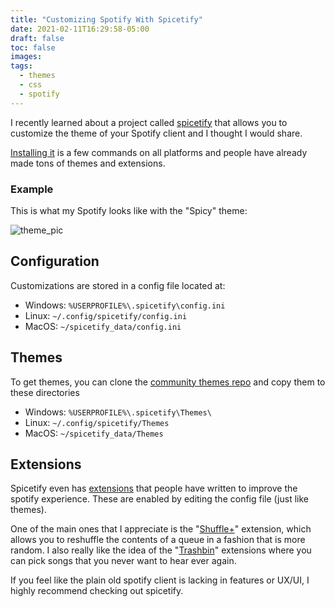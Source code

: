 ```yaml
---
title: "Customizing Spotify With Spicetify"
date: 2021-02-11T16:29:58-05:00
draft: false
toc: false
images:
tags:
  - themes
  - css
  - spotify
---
```


I recently learned about a project called [spicetify](https://github.com/khanhas/spicetify-cli)
that allows you to customize the theme of your Spotify client and I thought
I would share.

[Installing it](https://github.com/khanhas/spicetify-cli/wiki/Installation)
is a few commands on all platforms and people have already made tons of 
themes and extensions.

### Example

This is what my Spotify looks like with the "Spicy" theme:

![theme_pic](/images/posts/spicetify/spicetify.png)

## Configuration

Customizations are stored in a config file located at:

- Windows: `%USERPROFILE%\.spicetify\config.ini`
- Linux: `~/.config/spicetify/config.ini`
- MacOS: `~/spicetify_data/config.ini`

## Themes

To get themes, you can clone the [community themes repo](https://github.com/morpheusthewhite/spicetify-themes)
and copy them to these directories

- Windows: `%USERPROFILE%\.spicetify\Themes\`
- Linux: `~/.config/spicetify/Themes`
- MacOS: `~/spicetify_data/Themes`

## Extensions

Spicetify even has [extensions](https://github.com/khanhas/spicetify-cli/wiki/Extensions)
that people have written to improve the spotify experience.
These are enabled by editing the config file (just like themes).

One of the main ones that I appreciate is the "[Shuffle+](https://github.com/khanhas/spicetify-cli/wiki/Extensions#trash-bin)"
extension, which allows you to reshuffle the contents of a queue in a fashion
that is more random.
I also really like the idea of the "[Trashbin](https://github.com/khanhas/spicetify-cli/wiki/Extensions#trash-bin)"
extensions where you can pick
songs that you never want to hear ever again.

If you feel like the plain old spotify client is lacking in features or UX/UI,
I highly recommend checking out spicetify.
